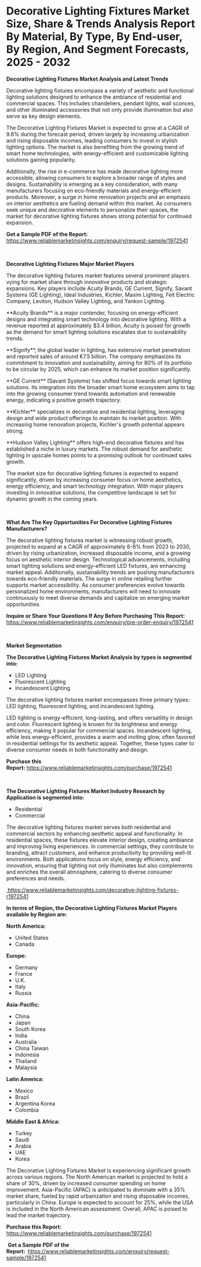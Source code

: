 <p><h1>Decorative Lighting Fixtures Market Size, Share & Trends Analysis Report By Material, By Type, By End-user, By Region, And Segment Forecasts, 2025 - 2032</h1></p><p><strong>Decorative Lighting Fixtures Market Analysis and Latest Trends</strong></p>
<p><p>Decorative lighting fixtures encompass a variety of aesthetic and functional lighting solutions designed to enhance the ambiance of residential and commercial spaces. This includes chandeliers, pendant lights, wall sconces, and other illuminated accessories that not only provide illumination but also serve as key design elements. </p><p>The Decorative Lighting Fixtures Market is expected to grow at a CAGR of 9.6% during the forecast period, driven largely by increasing urbanization and rising disposable incomes, leading consumers to invest in stylish lighting options. The market is also benefiting from the growing trend of smart home technologies, with energy-efficient and customizable lighting solutions gaining popularity. </p><p>Additionally, the rise in e-commerce has made decorative lighting more accessible, allowing consumers to explore a broader range of styles and designs. Sustainability is emerging as a key consideration, with many manufacturers focusing on eco-friendly materials and energy-efficient products. Moreover, a surge in home renovation projects and an emphasis on interior aesthetics are fueling demand within this market. As consumers seek unique and decorative elements to personalize their spaces, the market for decorative lighting fixtures shows strong potential for continued expansion.</p></p>
<p><strong>Get a Sample PDF of the Report:&nbsp;</strong> <a href="https://www.reliablemarketinsights.com/enquiry/request-sample/1972541?utm_campaign=3430&utm_medium=2&utm_source=Github&utm_content=ia&utm_term=15042025&utm_id=decorative-lighting-fixtures">https://www.reliablemarketinsights.com/enquiry/request-sample/1972541</a></p>
<p>&nbsp;</p>
<p><strong>Decorative Lighting Fixtures Major Market Players</strong></p>
<p><p>The decorative lighting fixtures market features several prominent players vying for market share through innovative products and strategic expansions. Key players include Acuity Brands, GE Current, Signify, Savant Systems (GE Lighting), Ideal Industries, Kichler, Maxim Lighting, Feit Electric Company, Leviton, Hudson Valley Lighting, and Yankon Lighting.</p><p>**Acuity Brands** is a major contender, focusing on energy-efficient designs and integrating smart technology into decorative lighting. With a revenue reported at approximately $3.4 billion, Acuity is poised for growth as the demand for smart lighting solutions escalates due to sustainability trends.</p><p>**Signify**, the global leader in lighting, has extensive market penetration and reported sales of around €7.5 billion. The company emphasizes its commitment to innovation and sustainability, aiming for 80% of its portfolio to be circular by 2025, which can enhance its market position significantly.</p><p>**GE Current** (Savant Systems) has shifted focus towards smart lighting solutions. Its integration into the broader smart home ecosystem aims to tap into the growing consumer trend towards automation and renewable energy, indicating a positive growth trajectory.</p><p>**Kichler** specializes in decorative and residential lighting, leveraging design and wide product offerings to maintain its market position. With increasing home renovation projects, Kichler's growth potential appears strong.</p><p>**Hudson Valley Lighting** offers high-end decorative fixtures and has established a niche in luxury markets. The robust demand for aesthetic lighting in upscale homes points to a promising outlook for continued sales growth.</p><p>The market size for decorative lighting fixtures is expected to expand significantly, driven by increasing consumer focus on home aesthetics, energy efficiency, and smart technology integration. With major players investing in innovative solutions, the competitive landscape is set for dynamic growth in the coming years.</p></p>
<p>&nbsp;</p>
<p><strong>What Are The Key Opportunities For Decorative Lighting Fixtures Manufacturers?</strong></p>
<p><p>The decorative lighting fixtures market is witnessing robust growth, projected to expand at a CAGR of approximately 6-8% from 2023 to 2030, driven by rising urbanization, increased disposable income, and a growing focus on aesthetic interior design. Technological advancements, including smart lighting solutions and energy-efficient LED fixtures, are enhancing market appeal. Additionally, sustainability trends are pushing manufacturers towards eco-friendly materials. The surge in online retailing further supports market accessibility. As consumer preferences evolve towards personalized home environments, manufacturers will need to innovate continuously to meet diverse demands and capitalize on emerging market opportunities.</p></p>
<p><strong>Inquire or Share Your Questions If Any Before Purchasing This Report:</strong> <a href="https://www.reliablemarketinsights.com/enquiry/pre-order-enquiry/1972541?utm_campaign=3430&utm_medium=2&utm_source=Github&utm_content=ia&utm_term=15042025&utm_id=decorative-lighting-fixtures">https://www.reliablemarketinsights.com/enquiry/pre-order-enquiry/1972541</a></p>
<p>&nbsp;</p>
<p><strong>Market Segmentation</strong></p>
<p><strong>The Decorative Lighting Fixtures Market Analysis by types is segmented into:</strong></p>
<p><ul><li>LED Lighting</li><li>Fluorescent Lighting</li><li>Incandescent Lighting</li></ul></p>
<p><p>The decorative lighting fixtures market encompasses three primary types: LED lighting, fluorescent lighting, and incandescent lighting. </p><p>LED lighting is energy-efficient, long-lasting, and offers versatility in design and color. Fluorescent lighting is known for its brightness and energy efficiency, making it popular for commercial spaces. Incandescent lighting, while less energy-efficient, provides a warm and inviting glow, often favored in residential settings for its aesthetic appeal. Together, these types cater to diverse consumer needs in both functionality and design.</p></p>
<p><strong>Purchase this Report:&nbsp;</strong><a href="https://www.reliablemarketinsights.com/purchase/1972541?utm_campaign=3430&utm_medium=2&utm_source=Github&utm_content=ia&utm_term=15042025&utm_id=decorative-lighting-fixtures">https://www.reliablemarketinsights.com/purchase/1972541</a></p>
<p>&nbsp;</p>
<p><strong>The Decorative Lighting Fixtures Market Industry Research by Application is segmented into:</strong></p>
<p><ul><li>Residential</li><li>Commercial</li></ul></p>
<p><p>The decorative lighting fixtures market serves both residential and commercial sectors by enhancing aesthetic appeal and functionality. In residential spaces, these fixtures elevate interior design, creating ambiance and improving living experiences. In commercial settings, they contribute to branding, attract customers, and enhance productivity by providing well-lit environments. Both applications focus on style, energy efficiency, and innovation, ensuring that lighting not only illuminates but also complements and enriches the overall atmosphere, catering to diverse consumer preferences and needs.</p></p>
<p><a href="https://www.reliablemarketinsights.com/decorative-lighting-fixtures-r1972541?utm_campaign=3430&utm_medium=2&utm_source=Github&utm_content=ia&utm_term=15042025&utm_id=decorative-lighting-fixtures">&nbsp;https://www.reliablemarketinsights.com/decorative-lighting-fixtures-r1972541</a></p>
<p><strong>In terms of Region, the Decorative Lighting Fixtures Market Players available by Region are:</strong></p>
<p>
    <p> <strong> North America: </strong>
        <ul>
            <li>United States</li>
            <li>Canada</li>
        </ul>
        </p> 
    <p> <strong> Europe: </strong>
        <ul>
            <li>Germany</li>
            <li>France</li>
            <li>U.K.</li>
            <li>Italy</li>
            <li>Russia</li>
        </ul>
        </p> 
    <p> <strong> Asia-Pacific: </strong>
        <ul>
            <li>China</li>
            <li>Japan</li>
            <li>South Korea</li>
            <li>India</li>
            <li>Australia</li>
            <li>China Taiwan</li>
            <li>Indonesia</li>
            <li>Thailand</li>
            <li>Malaysia</li>
        </ul>
        </p> 
    <p> <strong> Latin America: </strong>
        <ul>
            <li>Mexico</li>
            <li>Brazil</li>
            <li>Argentina Korea</li>
            <li>Colombia</li>
        </ul>
        </p> 
    <p> <strong> Middle East & Africa: </strong>
        <ul>
            <li>Turkey</li>
            <li>Saudi</li>
            <li>Arabia</li>
            <li>UAE</li>
            <li>Korea</li>
        </ul>
    </p>
    </p>
<p><p>The Decorative Lighting Fixtures Market is experiencing significant growth across various regions. The North American market is projected to hold a share of 30%, driven by increased consumer spending on home improvement. Asia-Pacific (APAC) is anticipated to dominate with a 35% market share, fueled by rapid urbanization and rising disposable incomes, particularly in China. Europe is expected to account for 25%, while the USA is included in the North American assessment. Overall, APAC is poised to lead the market trajectory.</p></p>
<p><strong>Purchase this Report: </strong><a href="https://www.reliablemarketinsights.com/purchase/1972541?utm_campaign=3430&utm_medium=2&utm_source=Github&utm_content=ia&utm_term=15042025&utm_id=decorative-lighting-fixtures">https://www.reliablemarketinsights.com/purchase/1972541</a></p>
<p>&nbsp;<strong>Get a Sample PDF of the Report:&nbsp;&nbsp;</strong><a href="https://www.reliablemarketinsights.com/enquiry/request-sample/1972541?utm_campaign=3430&utm_medium=2&utm_source=Github&utm_content=ia&utm_term=15042025&utm_id=decorative-lighting-fixtures">https://www.reliablemarketinsights.com/enquiry/request-sample/1972541</a></p>
<p><strong></strong></p>
<p><p></p><p></p><p></p></p>